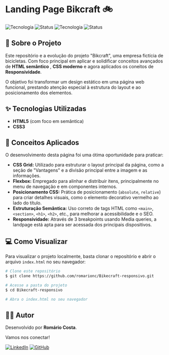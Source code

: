 # Landing Page Bikcraft 🚲

![Tecnologia](https://img.shields.io/badge/tecnologia-HTML-blue)
![Status](https://img.shields.io/badge/Semântico-Sim-green)
![Tecnologia](https://img.shields.io/badge/tecnologia-CSS-blue)
![Status](https://img.shields.io/badge/Responsivo-Sim-green)



## 📖 Sobre o Projeto

Este repositório e a evolução do projeto "Bikcraft", uma empresa fictícia de bicicletas. Com foco principal em aplicar e solidificar conceitos avançados de **HTML semântico** , **CSS moderno** e agora aplicados os coneitos de **Responsividade**.

O objetivo foi transformar um design estático em uma página web funcional, prestando atenção especial à estrutura do layout e ao posicionamento dos elementos.

## ✨ Tecnologias Utilizadas

* **HTML5** (com foco em semântica)
* **CSS3**

## 🚀 Conceitos Aplicados

O desenvolvimento desta página foi uma ótima oportunidade para praticar:

* **CSS Grid:** Utilizado para estruturar o layout principal da página, como a seção de "Vantagens" e a divisão principal entre a imagem e as informações.
* **Flexbox:** Empregado para alinhar e distribuir itens, principalmente no menu de navegação e em componentes internos.
* **Posicionamento CSS:** Prática de posicionamento (`absolute`, `relative`) para criar detalhes visuais, como o elemento decorativo vermelho ao lado do título.
* **Estruturação Semântica:** Uso correto de tags HTML como `<main>`, `<section>`, `<h1>`, `<h2>`, etc., para melhorar a acessibilidade e o SEO.
* **Responsividade:**  Através de 3 breakpoints usando Media queries, a landpage está apta para ser acessada dos principais dispositivos.

## 💻 Como Visualizar

Para visualizar o projeto localmente, basta clonar o repositório e abrir o arquivo `index.html` no seu navegador:

```bash
# Clone este repositório
$ git clone https://github.com/romarionc/Bikecraft-responsivo.git

# Acesse a pasta do projeto
$ cd Bikecraft-responsivo

# Abra o index.html no seu navegador
```

## 👨‍💻 Autor

Desenvolvido por **Romário Costa**.

Vamos nos conectar!

[![LinkedIn](https://img.shields.io/badge/LinkedIn-0077B5?style=for-the-badge&logo=linkedin&logoColor=white)](https://www.linkedin.com/in/romario-costa-dev/)
[![GitHub](https://img.shields.io/badge/GitHub-181717?style=for-the-badge&logo=github&logoColor=white)](https://github.com/romarionc/)

